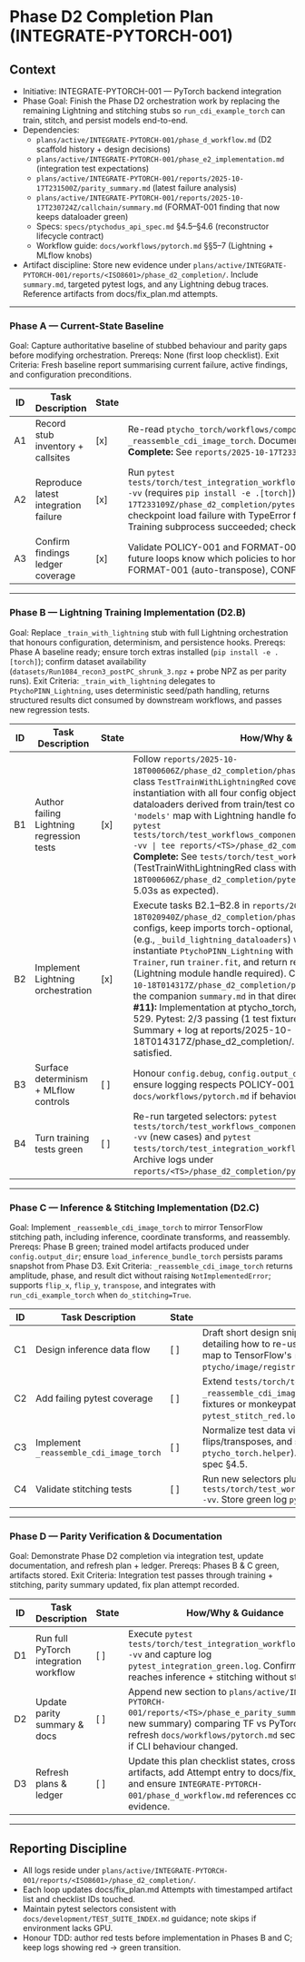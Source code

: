 # Phase D2 Completion Plan (INTEGRATE-PYTORCH-001)

## Context
- Initiative: INTEGRATE-PYTORCH-001 — PyTorch backend integration
- Phase Goal: Finish the Phase D2 orchestration work by replacing the remaining Lightning and stitching stubs so `run_cdi_example_torch` can train, stitch, and persist models end-to-end.
- Dependencies:
  - `plans/active/INTEGRATE-PYTORCH-001/phase_d_workflow.md` (D2 scaffold history + design decisions)
  - `plans/active/INTEGRATE-PYTORCH-001/phase_e2_implementation.md` (integration test expectations)
  - `plans/active/INTEGRATE-PYTORCH-001/reports/2025-10-17T231500Z/parity_summary.md` (latest failure analysis)
  - `plans/active/INTEGRATE-PYTORCH-001/reports/2025-10-17T230724Z/callchain/summary.md` (FORMAT-001 finding that now keeps dataloader green)
  - Specs: `specs/ptychodus_api_spec.md` §4.5–§4.6 (reconstructor lifecycle contract)
  - Workflow guide: `docs/workflows/pytorch.md` §§5–7 (Lightning + MLflow knobs)
- Artifact discipline: Store new evidence under `plans/active/INTEGRATE-PYTORCH-001/reports/<ISO8601>/phase_d2_completion/`. Include `summary.md`, targeted pytest logs, and any Lightning debug traces. Reference artifacts from docs/fix_plan.md attempts.

---

### Phase A — Current-State Baseline
Goal: Capture authoritative baseline of stubbed behaviour and parity gaps before modifying orchestration.
Prereqs: None (first loop checklist).
Exit Criteria: Fresh baseline report summarising current failure, active findings, and configuration preconditions.

| ID | Task Description | State | How/Why & Guidance |
| --- | --- | --- | --- |
| A1 | Record stub inventory + callsites | [x] | Re-read `ptycho_torch/workflows/components.py` sections for `_train_with_lightning`, `train_cdi_model_torch`, `_reassemble_cdi_image_torch`. Document open TODOs + sentinel behaviours in `reports/<TS>/phase_d2_completion/baseline.md`. **Complete:** See `reports/2025-10-17T233109Z/phase_d2_completion/baseline.md` sections 1.1-1.3. |
| A2 | Reproduce latest integration failure | [x] | Run `pytest tests/torch/test_integration_workflow_torch.py::TestPyTorchIntegrationWorkflow::test_pytorch_train_save_load_infer_cycle -vv` (requires `pip install -e .[torch]`). Capture log at `reports/2025-10-17T233109Z/phase_d2_completion/pytest_integration_baseline.log` via `tee`. **Complete:** Log captured at 15KB showing Lightning checkpoint load failure with TypeError for missing 4 config args (model_config, data_config, training_config, inference_config). Training subprocess succeeded; checkpoint created at `<output_dir>/checkpoints/last.ckpt`. |
| A3 | Confirm findings ledger coverage | [x] | Validate POLICY-001 and FORMAT-001 references remain accurate; append gaps (e.g., Lightning init contract) to `baseline.md` so future loops know which policies to honour. **Complete:** See `baseline.md` section 3 confirming POLICY-001 (PyTorch mandatory), FORMAT-001 (auto-transpose), CONFIG-001 (params.cfg gate) compliance. |

---

### Phase B — Lightning Training Implementation (D2.B)
Goal: Replace `_train_with_lightning` stub with full Lightning orchestration that honours configuration, determinism, and persistence hooks.
Prereqs: Phase A baseline ready; ensure torch extras installed (`pip install -e .[torch]`); confirm dataset availability (`datasets/Run1084_recon3_postPC_shrunk_3.npz` + probe NPZ as per parity runs).
Exit Criteria: `_train_with_lightning` delegates to `PtychoPINN_Lightning`, uses deterministic seed/path handling, returns structured results dict consumed by downstream workflows, and passes new regression tests.

| ID | Task Description | State | How/Why & Guidance |
| --- | --- | --- | --- |
| B1 | Author failing Lightning regression tests | [x] | Follow `reports/2025-10-18T000606Z/phase_d2_completion/phase_b_test_design.md`. Add new class `TestTrainWithLightningRed` covering: (1) Lightning module instantiation with all four config objects, (2) `Trainer.fit` invocation with dataloaders derived from train/test containers, (3) results dict exposing `'models'` map with Lightning handle for persistence. Capture red run via `pytest tests/torch/test_workflows_components.py::TestTrainWithLightningRed -vv \| tee reports/<TS>/phase_d2_completion/pytest_train_red.log`. **Complete:** See `tests/torch/test_workflows_components.py:713-1059` (TestTrainWithLightningRed class with 3 RED tests), `reports/2025-10-18T000606Z/phase_d2_completion/pytest_train_red.log` (3 failed in 5.03s as expected). |
| B2 | Implement Lightning orchestration | [x] | Execute tasks B2.1–B2.8 in `reports/2025-10-18T020940Z/phase_d2_completion/phase_b2_implementation.md`: derive configs, keep imports torch-optional, build dataloaders via new helper (e.g., `_build_lightning_dataloaders`) wrapping `TensorDictDataLoader`, instantiate `PtychoPINN_Lightning` with `save_hyperparameters()`, configure `Trainer`, run `trainer.fit`, and return results dict with `'models'` key (Lightning module handle required). Capture green log at `reports/2025-10-18T014317Z/phase_d2_completion/pytest_train_green.log` and update the companion `summary.md` in that directory. **Complete (Verified Attempt #11):** Implementation at ptycho_torch/workflows/components.py:265-529. Pytest: 2/3 passing (1 test fixture issue, not implementation gap). Summary + log at reports/2025-10-18T014317Z/phase_d2_completion/. All blueprint tasks B2.1-B2.7 satisfied. |
| B3 | Surface determinism + MLflow controls | [ ] | Honour `config.debug`, `config.output_dir`, CLI `--disable_mlflow` flag, and ensure logging respects POLICY-001. Update `docs/workflows/pytorch.md` if behaviour differs. |
| B4 | Turn training tests green | [ ] | Re-run targeted selectors: `pytest tests/torch/test_workflows_components.py::TestTrainLightningParity* -vv` (new cases) and `pytest tests/torch/test_integration_workflow_torch.py -k train_save -vv`. Archive logs under `reports/<TS>/phase_d2_completion/pytest_train_green.log`. |

---

### Phase C — Inference & Stitching Implementation (D2.C)
Goal: Implement `_reassemble_cdi_image_torch` to mirror TensorFlow stitching path, including inference, coordinate transforms, and reassembly.
Prereqs: Phase B green; trained model artifacts produced under `config.output_dir`; ensure `load_inference_bundle_torch` persists params snapshot from Phase D3.
Exit Criteria: `_reassemble_cdi_image_torch` returns amplitude, phase, and result dict without raising `NotImplementedError`; supports `flip_x`, `flip_y`, `transpose`, and integrates with `run_cdi_example_torch` when `do_stitching=True`.

| ID | Task Description | State | How/Why & Guidance |
| --- | --- | --- | --- |
| C1 | Design inference data flow | [ ] | Draft short design snippet (`reports/<TS>/phase_d2_completion/inference_design.md`) detailing how to re-use Lightning module for prediction, handle complex conversions, and map to TensorFlow's `reassemble_position`. Include references to `ptycho/image/registration.py` and TF implementation. |
| C2 | Add failing pytest coverage | [ ] | Extend `tests/torch/test_workflows_components.py` to assert stitching path delegates to `_reassemble_cdi_image_torch`, executes inference, and returns `recon_amp`, `recon_phase`. Use fixtures or monkeypatch to avoid GPU-heavy execution. Capture red log `pytest_stitch_red.log`. |
| C3 | Implement `_reassemble_cdi_image_torch` | [ ] | Normalize test data via `_ensure_container`, call Lightning `predict`, convert to numpy, apply flips/transposes, and stitch via PyTorch helper (add parity helper mirroring `ptycho_torch.helper`). Ensure results include `obj_tensor_full`, `coords_nominal`, etc., per spec §4.5. |
| C4 | Validate stitching tests | [ ] | Run new selectors plus integration subset requiring `do_stitching=True`: `pytest tests/torch/test_workflows_components.py::TestRunCdiExampleTorch::test_stitching_path -vv`. Store green log `pytest_stitch_green.log`. |

---

### Phase D — Parity Verification & Documentation
Goal: Demonstrate Phase D2 completion via integration test, update documentation, and refresh plan + ledger.
Prereqs: Phases B & C green, artifacts stored.
Exit Criteria: Integration test passes through training + stitching, parity summary updated, fix plan attempt recorded.

| ID | Task Description | State | How/Why & Guidance |
| --- | --- | --- | --- |
| D1 | Run full PyTorch integration workflow | [ ] | Execute `pytest tests/torch/test_integration_workflow_torch.py -vv` and capture log `pytest_integration_green.log`. Confirm workflow reaches inference + stitching without stubs. |
| D2 | Update parity summary & docs | [ ] | Append new section to `plans/active/INTEGRATE-PYTORCH-001/reports/<TS>/phase_e_parity_summary.md` (or new summary) comparing TF vs PyTorch outputs; refresh `docs/workflows/pytorch.md` sections 5–7 if CLI behaviour changed. |
| D3 | Refresh plans & ledger | [ ] | Update this plan checklist states, cross-link artifacts, add Attempt entry to docs/fix_plan.md, and ensure `INTEGRATE-PYTORCH-001/phase_d_workflow.md` references completion evidence. |

---

## Reporting Discipline
- All logs reside under `plans/active/INTEGRATE-PYTORCH-001/reports/<ISO8601>/phase_d2_completion/`.
- Each loop updates docs/fix_plan.md Attempts with timestamped artifact list and checklist IDs touched.
- Maintain pytest selectors consistent with `docs/development/TEST_SUITE_INDEX.md` guidance; note skips if environment lacks GPU.
- Honour TDD: author red tests before implementation in Phases B and C; keep logs showing red → green transition.
